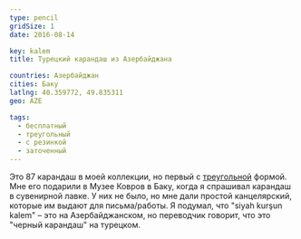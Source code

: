```yaml
---
type: pencil
gridSize: 1
date: 2016-08-14

key: kalem
title: Турецкий карандаш из Азербайджана

countries: Азербайджан
cities: Баку
latlng: 40.359772, 49.835311
geo: AZE

tags:
  - бесплатный
  - треугольный
  - с резинкой
  - заточенный
---
```


Это 87 карандаш в моей коллекции, но первый с [треугольной](?tag=треугольный) формой. Мне его подарили в Музее Ковров в Баку, когда я спрашивал карандаш в сувенирной лавке. У них не было, но мне дали простой канцелярский, которые им выдают для письма/работы. Я подумал, что "siyah kurşun kalem" – это на Азербайджанском, но переводчик говорит, что это "черный карандаш" на турецком.
